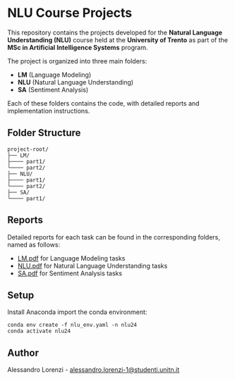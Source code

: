 # NLU Course Projects

This repository contains the projects developed for the **Natural Language Understanding (NLU)** course held at the **University of Trento** as part of the **MSc in Artificial Intelligence Systems** program. 

The project is organized into three main folders: 
- **LM** (Language Modeling) 
- **NLU** (Natural Language Understanding)
- **SA** (Sentiment Analysis)

Each of these folders contains the code, with detailed reports and implementation instructions.

## Folder Structure

```
project-root/ 
├── LM/
├──── part1/
└──── part2/
├── NLU/
├──── part1/
└──── part2/
├── SA/
└──── part1/
```

## Reports
Detailed reports for each task can be found in the corresponding folders, named as follows:

- [LM.pdf](LM/LM.pdf) for Language Modeling tasks
- [NLU.pdf](NLU/NLU.pdf) for Natural Language Understanding tasks
- [SA.pdf](SA/SA.pdf) for Sentiment Analysis tasks

## Setup
Install Anaconda import the conda environment:

```
conda env create -f nlu_env.yaml -n nlu24
conda activate nlu24
```

## Author
Alessandro Lorenzi - alessandro.lorenzi-1@studenti.unitn.it